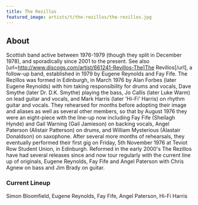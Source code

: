 ```yaml
---
title: The Rezillos
featured_image: artists/t/the-rezillos/the-rezillos.jpg
---
```

## About

Scottish band active between 1976-1979 (though they split in December 1978), and sporadically since 2001 to the present. See also [url=http://www.discogs.com/artist/661241-Revillos-The]The Revillos[/url], a follow-up band, established in 1979 by Eugene Reynolds and Fay Fife.
The Rezillos was formed in Edinburgh, in March 1976 by Alan Forbes (later Eugene Reynolds) with him taking responsibility for drums and vocals, Dave Smythe (later Dr. D.K. Smythe) playing the bass, Jo Callis (later Luke Warm) on lead guitar and vocals, and Mark Harris (later 'Hi-Fi' Harris) on rhythm guitar and vocals. They rehearsed for months before adopting their image and aliases as well as several other members, so that by August 1976 they were an eight-piece with the line-up now including Fay Fife (Sheilagh Hynde) and Gail Warning (Gail Jamieson) on backing vocals, Angel Paterson (Alistair Patterson) on drums, and William Mysterious (Alastair Donaldson) on saxophone. After several more months of rehearsals, they eventually performed their first gig on Friday, 5th November 1976 at Teviot Row Student Union, in Edinburgh.
Reformed in the early 2000's The Rezillos have had several releases since and now tour regularly with the current line up of originals, Eugene Reynolds, Fay Fife and Angel Paterson with Chris Agnew on bass and Jim Brady on guitar.

### Current Lineup

Simon Bloomfield, Eugene Reynolds, Fay Fife, Angel Paterson, Hi-Fi Harris

